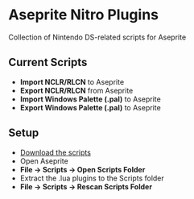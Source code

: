 # Aseprite Nitro Plugins
Collection of Nintendo DS-related scripts for Aseprite
## Current Scripts
- **Import NCLR/RLCN** to Aseprite
- **Export NCLR/RLCN** from Aseprite
- **Import Windows Palette (.pal)** to Aseprite
- **Export Windows Palette (.pal)** to Aseprite
## Setup
- [Download the scripts](https://github.com/RavenDS/Aseprite-Nitro-Plugins/archive/refs/heads/main.zip)
- Open Aseprite
- **File → Scripts → Open Scripts Folder**
- Extract the .lua plugins to the Scripts folder
- **File → Scripts → Rescan Scripts Folder**
